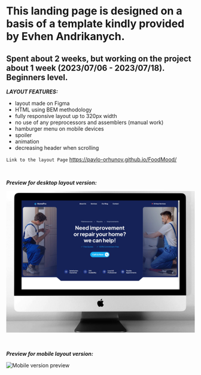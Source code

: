 # This landing page is designed on a basis of a template kindly provided by Evhen Andrikanych. <br>

## Spent about 2 weeks, but working on the project about 1 week (2023/07/06 - 2023/07/18). Beginners level. <br>

**_LAYOUT FEATURES:_**

- layout made on Figma
- HTML using BEM methodology
- fully responsive layout up to 320px width
- no use of any preprocessors and assemblers (manual work)
- hamburger menu on mobile devices
- spoiler
- animation
- decreasing header when scrolling

`Link to the layout Page`
https://pavlo-orhunov.github.io/FoodMood/

<br>

**_Preview for desktop layout version:_**

![Desktop version preview](https://github.com/Pavlo-Orhunov/Home-Services/blob/master/images/desktop.jpg "Desktop version preview")

<br>

**_Preview for mobile layout version:_**

![Mobile version preview](https://github.com/Pavlo-Orhunov/Home-Services/blob/master/images/mobile.jpg "Mobile version preview")

